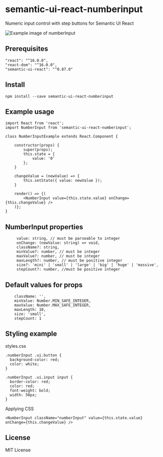 # semantic-ui-react-numberinput
Numeric input control with step buttons for Semantic UI React

![Example image of numberInput](https://raw.githubusercontent.com/pksilen/semantic-ui-react-numberinput/master/example/number_input.png)

## Prerequisites
    "react": "^16.0.0",
    "react-dom": "^16.0.0",
    "semantic-ui-react": "^0.87.0"

## Install
    npm install --save semantic-ui-react-numberinput
    
## Example usage
    import React from 'react';
    import NumberInput from 'semantic-ui-react-numberinput';
    
    class NumberInputExample extends React.Component {

        constructor(props) {
            super(props);
            this.state = {
                value: '0'
            };
        }
        
        changeValue = (newValue) => {
            this.setState({ value: newValue });
        }
       
        render() => {(
            <NumberInput value={this.state.value} onChange={this.changeValue} />
        )};
    }

## NumberInput properties      
         value: string, // must be parseable to integer
         onChange: (newValue: string) => void,
         className?: string,
         minValue?: number, // must be integer
         maxValue?: number, // must be integer
         maxLength?: number, // must be positive integer
         size?: 'mini' | 'small' | 'large' | 'big' | 'huge' | 'massive',
         stepCount?: number, //must be positive integer
         
## Default values for props
        className: '',
        minValue: Number.MIN_SAFE_INTEGER,
        maxValue: Number.MAX_SAFE_INTEGER,
        maxLength: 10,
        size: 'small',
        stepCount: 1
        
## Styling example
   styles.css
   
    .numberInput .ui.button {
      background-color: red;
      color: white;
    }
    
    .numberInput .ui.input input {
      border-color: red;
      color: red;
      font-weight: bold;
      width: 50px;
    }
    
   Applying CSS
   
    <NumberInput className="numberInput" value={this.state.value} onChange={this.changeValue} />
    
    
    
        
## License
MIT License

